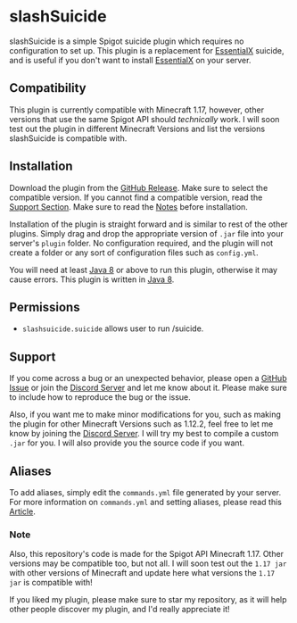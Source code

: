 # slashSuicide
slashSuicide is a simple Spigot suicide plugin which requires no configuration to set up. 
This plugin is a replacement for [EssentialX](https://essentialsx.net/) suicide,
and is useful if you don't want to install [EssentialX](https://essentialsx.net/) on your server.

## Compatibility
This plugin is currently compatible with Minecraft 1.17, however,
other versions that use the same Spigot API should _technically_ work.
I will soon test out the plugin in different Minecraft Versions and list
the versions slashSuicide is compatible with.

## Installation
Download the plugin from the [GitHub Release](https://github.com/XyroPhyte/slashSuicide/releases).
Make sure to select the compatible version. If you cannot find a compatible version,
read the [Support Section](https://github.com/XyroPhyte/slashSuicide#support).
Make sure to read the [Notes](https://github.com/XyroPhyte/LightFly#note) before installation.


Installation of the plugin is straight forward and is similar to rest of the
other plugins. Simply drag and drop the appropriate version of
`.jar` file into your server's `plugin` folder.
No configuration required, and the plugin will not create a folder or
any sort of configuration files such as `config.yml`.

You will need at least [Java 8](https://www.oracle.com/java/technologies/java8.html) or above to run this plugin, otherwise it may cause errors.
This plugin is written in [Java 8](https://www.oracle.com/java/technologies/java8.html).

## Permissions
- `slashsuicide.suicide` allows user to run /suicide.

## Support
If you come across a bug or an unexpected behavior, please open a [GitHub Issue](https://github.com/XyroPhyte/slashSuicide/issues)
or join the [Discord Server](https://discord.gg/MmqXcebnxC) and let me know about it. Please make sure
to include how to reproduce the bug or the issue.

Also, if you want me to make minor modifications for you, such as making the plugin for other Minecraft Versions such as 1.12.2,
feel free to let me know by joining  the [Discord Server](https://discord.gg/MmqXcebnxC).
I will try my best to compile a custom `.jar` for you.  I will also provide you the source code if you want.

## Aliases
To add aliases, simply edit the `commands.yml` file generated by your server.
For more information on `commands.yml` and setting aliases, please read this [Article](https://bukkit.fandom.com/wiki/Commands.yml).

### Note
Also, this repository's code is made for the Spigot API Minecraft 1.17. Other versions may be compatible too, but not
all. I will soon test out the `1.17 jar` with other versions of Minecraft and update here what versions the `1.17 jar` is
compatible with!

If you liked my plugin, please make sure to star my repository, as it will
help other people discover my plugin, and I'd really appreciate it!
